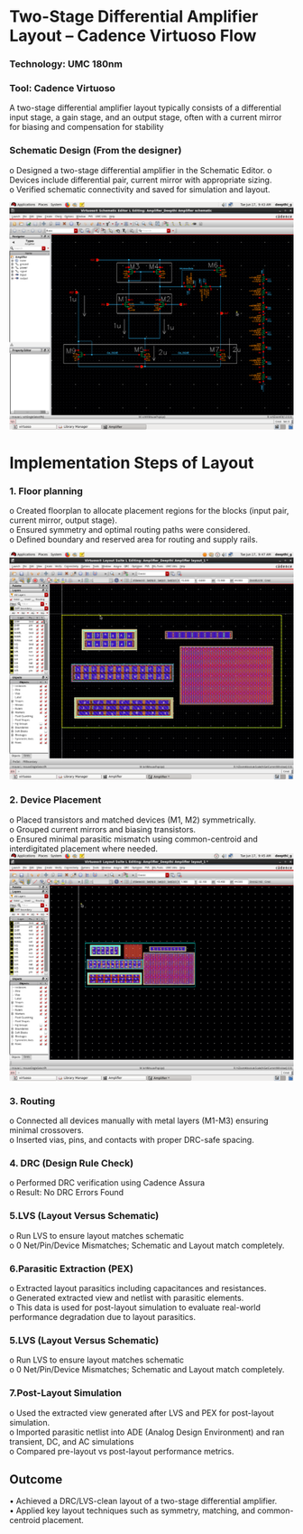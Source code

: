 
# Two-Stage Differential Amplifier Layout  – Cadence Virtuoso Flow
### Technology: UMC 180nm 
### Tool: Cadence Virtuoso
A two-stage differential amplifier layout typically consists of a differential input stage, a gain stage, and an output stage, often with a current mirror for biasing and compensation for stability

### Schematic Design (From the designer) 
o Designed a two-stage differential amplifier in the Schematic Editor.
o Devices include differential pair, current mirror with appropriate sizing.     
o Verified schematic connectivity and saved for simulation and layout.

![differential amplifier schematic](https://github.com/Deepthi-S-G/Differential-Amplifier-UMC-180-/blob/main/differential%20amplifier%20schematic.png)


# Implementation Steps of Layout
### 1. Floor planning
o	Created floorplan to allocate placement regions for the blocks (input pair, current mirror, output stage).        
o	Ensured symmetry and optimal routing paths were considered.    
o	Defined boundary and reserved area for routing and supply rails.

![differential amplifier Floorplan](https://github.com/Deepthi-S-G/Differential-Amplifier-UMC-180-/blob/main/Floorplan.png) 


### 	2. Device Placement 
o	Placed transistors and matched devices (M1, M2) symmetrically.        
o	Grouped current mirrors and biasing transistors.    
o	Ensured minimal parasitic mismatch using common-centroid and interdigitated placement where needed. 
![differential amplifier Placement](https://github.com/Deepthi-S-G/Differential-Amplifier-UMC-180-/blob/main/Placement.png) 


### 3. Routing
o	Connected all devices manually with metal layers (M1-M3) ensuring minimal crossovers.    
o	Inserted vias, pins, and contacts with proper DRC-safe spacing.
### 4. DRC (Design Rule Check)
o	Performed DRC verification using Cadence Assura    
o	Result:  No DRC Errors Found
### 5.LVS (Layout Versus Schematic) 
o	Run LVS to ensure layout matches schematic     
o	0 Net/Pin/Device Mismatches; Schematic and Layout match completely.
### 6.Parasitic Extraction (PEX) 
o	Extracted layout parasitics including capacitances and resistances.       
o	Generated extracted view and netlist with parasitic elements.    
o	This data is used for post-layout simulation to evaluate real-world performance degradation due to layout parasitics.
### 5.LVS (Layout Versus Schematic) 
o	Run LVS to ensure layout matches schematic     
o	0 Net/Pin/Device Mismatches; Schematic and Layout match completely.
### 7.Post-Layout Simulation 
o	Used the extracted view generated after LVS and PEX for post-layout simulation.     
o	Imported parasitic netlist into ADE (Analog Design Environment) and ran transient, DC, and AC simulations        
o	Compared pre-layout vs post-layout performance metrics.

## Outcome
•	Achieved a DRC/LVS-clean layout of a two-stage differential amplifier.       
•	Applied key layout techniques such as symmetry, matching, and common-centroid placement.



